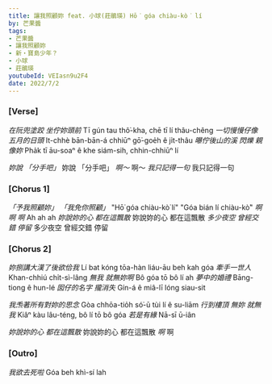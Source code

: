 ```yaml
---
title: 讓我照顧妳 feat. 小球(莊鵑瑛) Hō͘ góa chiàu-kò͘ lí
by: 芒果醬
tags:
- 芒果醬
- 讓我照顧妳
- 新・寶島少年？
- 小球
- 莊鵑瑛
youtubeId: VEIasn9u2F4
date: 2022/7/2
---
```


### [Verse]

*在阮兜塗跤 坐佇妳頭前*
Tī gún tau thô͘-kha, chē tī lí thâu-chêng
*一切慢慢仔像 五月的日頭*
It-chhè bān-bān-á chhiūⁿ gō͘-goe̍h ê ji̍t-thâu
*曝佇後山的溪 閃爍 親像妳*
Pha̍k tī āu-soaⁿ ê khe siám-sih, chhin-chhiūⁿ lí

*妳說 「分手吧」*
妳說 「分手吧」
*啊～*
啊～
*我只記得一句*
我只記得一句

### [Chorus 1]

*「予我照顧妳」 「我免你照顧」*
"Hō͘ góa chiàu-kò͘ lí" "Góa bián lí chiàu-kò͘"
*啊 啊 啊*
Ah ah ah
*妳說妳的心 都在這飄散*
妳說妳的心 都在這飄散
*多少夜空 曾經交錯 停留*
多少夜空 曾經交錯 停留

### [Chorus 2]

*妳捌講大漢了後欲佮我*
Lí bat kóng tōa-hàn liáu-āu beh kah góa
*牽手一世人*
Khan-chhiú chi̍t-sì-lâng
*無我 就無妳啊*
Bô góa tō bô lí ah
*夢中的婚禮*
Bāng-tiong ê hun-lé
*囡仔的名字 攏消失*
Gín-á ê miâ-lī lóng siau-sit

*我𤆬著所有對妳的思念*
Gòa chhōa-tio̍h só͘-ū tùi lí ê su-liām
*行到樓頂 無妳 就無我*
Kiâⁿ kàu lâu-téng, bô lí tō bô góa
*若是有緣*
Nā-sī ū-iân

*妳說妳的心 都在這飄散*
妳說妳的心 都在這飄散
*啊*
啊

### [Outro]

*我欲去死啦*
Góa beh khì-sí lah
